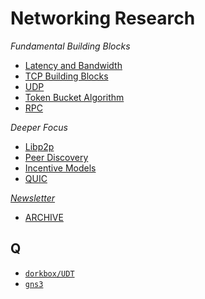 # Networking Research

*Fundamental Building Blocks*
* [Latency and Bandwidth](./basics/latency_bandwidth.md)
* [TCP Building Blocks](./basics/tcp.md)
* [UDP](./basics/udp.md)
* [Token Bucket Algorithm](./basics/tokenbucket.md)
* [RPC](./basics/rpc.md)

*Deeper Focus*
* [Libp2p](./rust-libp2p)
* [Peer Discovery](./peer-discovery)
* [Incentive Models](./incentives.md)
* [QUIC](./QUIC.md)

*[Newsletter](https://networking.substack.com)*
* [ARCHIVE](./newsletter)

## Q

* [`dorkbox/UDT`](https://github.com/dorkbox/UDT)
* [`gns3`](https://www.gns3.com/)
